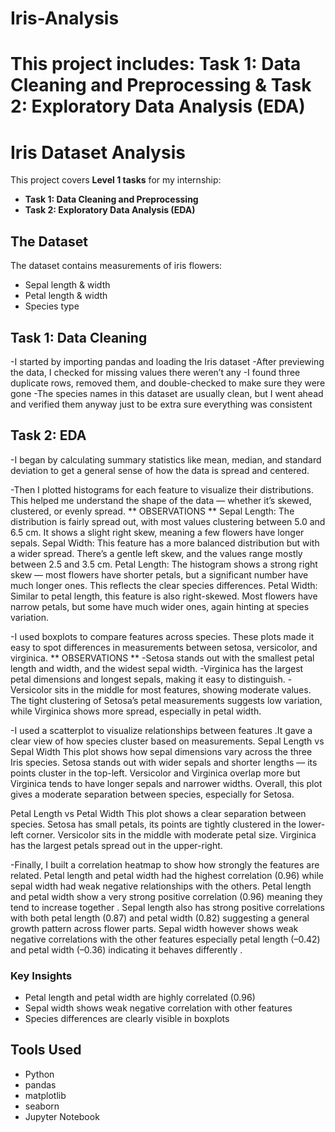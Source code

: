 # Iris-Analysis
This project includes: Task 1: Data Cleaning and Preprocessing &amp; Task 2: Exploratory Data Analysis (EDA)
=======
# Iris Dataset Analysis
This project covers **Level 1 tasks** for my internship:
- **Task 1: Data Cleaning and Preprocessing**
- **Task 2: Exploratory Data Analysis (EDA)**
  
## The Dataset
The dataset contains measurements of iris flowers:
- Sepal length & width
- Petal length & width
- Species type
  
## Task 1: Data Cleaning
-I started by importing pandas and loading the Iris dataset
-After previewing the data, I checked for missing values there weren’t any
-I found three duplicate rows, removed them, and double-checked to make sure they were gone
-The species names in this dataset are usually clean, but I went ahead and verified them anyway just to be extra sure everything was consistent

## Task 2: EDA
-I began by calculating summary statistics like mean, median, and standard deviation to get a general sense of how the data is spread and centered.

-Then I plotted histograms for each feature to visualize their distributions. This helped me understand the shape of the data — whether it’s skewed, clustered, or evenly spread.
** OBSERVATIONS **
Sepal Length: The distribution is fairly spread out, with most values clustering between 5.0 and 6.5 cm. It shows a slight right skew, meaning a few flowers have longer sepals.
Sepal Width: This feature has a more balanced distribution but with a wider spread. There’s a gentle left skew, and the values range mostly between 2.5 and 3.5 cm.
Petal Length: The histogram shows a strong right skew — most flowers have shorter petals, but a significant number have much longer ones. This reflects the clear species differences.
Petal Width: Similar to petal length, this feature is also right-skewed. Most flowers have narrow petals, but some have much wider ones, again hinting at species variation.

-I used boxplots to compare features across species. These plots made it easy to spot differences in measurements between setosa, versicolor, and virginica.
** OBSERVATIONS **
-Setosa stands out with the smallest petal length and width, and the widest sepal width.
-Virginica has the largest petal dimensions and longest sepals, making it easy to distinguish.
-Versicolor sits in the middle for most features, showing moderate values.
The tight clustering of Setosa’s petal measurements suggests low variation, while Virginica shows more spread, especially in petal width.

-I used a scatterplot to visualize relationships between features .It gave a clear view of how species cluster based on measurements.
Sepal Length vs Sepal Width
This plot shows how sepal dimensions vary across the three Iris species.
Setosa stands out with wider sepals and shorter lengths — its points cluster in the top-left.
Versicolor and Virginica overlap more but Virginica tends to have longer sepals and narrower widths.
Overall, this plot gives a moderate separation between species, especially for Setosa.

Petal Length vs Petal Width
This plot shows a clear separation between species.
Setosa has small petals, its points are tightly clustered in the lower-left corner.
Versicolor sits in the middle with moderate petal size.
Virginica has the largest petals spread out in the upper-right.

-Finally, I built a correlation heatmap to show how strongly the features are related. Petal length and petal width had the highest correlation (0.96) while sepal width had weak negative relationships with the others.
Petal length and petal width show a very strong positive correlation (0.96) meaning they tend to increase together .
Sepal length also has strong positive correlations with both petal length (0.87) and petal width (0.82) suggesting a general growth pattern across flower parts.
Sepal width however shows weak negative correlations with the other features especially petal length (–0.42) and petal width (–0.36) indicating it behaves differently .

### Key Insights
- Petal length and petal width are highly correlated (0.96)
- Sepal width shows weak negative correlation with other features
- Species differences are clearly visible in boxplots

## Tools Used
- Python
- pandas
- matplotlib
- seaborn
- Jupyter Notebook
